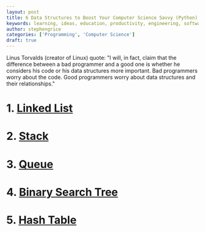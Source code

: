 ```yaml
---
layout: post
title: 6 Data Structures to Boost Your Computer Science Savvy (Python)
keywords: learning, ideas, education, productivity, engineering, software engineering, data structures, algorithms, computer science, abstract
author: stephengrice
categories: ['Programming', 'Computer Science']
draft: true
---
```


Linus Torvalds (creator of Linux) quote:
"I will, in fact, claim that the difference between a bad programmer and a good one is whether he considers his code or his data structures more important. Bad programmers worry about the code. Good programmers worry about data structures and their relationships."

# 1. [Linked List]()

# 2. [Stack]()

# 3. [Queue]()

# 4. [Binary Search Tree]()

# 5. [Hash Table]()
